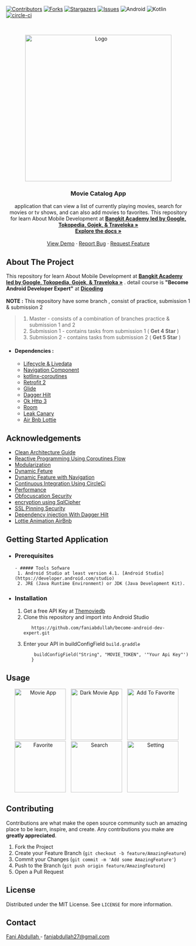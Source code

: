 [![Contributors][contributors-shield]][contributors-url]
[![Forks][forks-shield]][forks-url]
[![Stargazers][stars-shield]][stars-url]
[![Issues][issues-shield]][issues-url]
![Android](https://img.shields.io/badge/Android-0095D5?style=for-the-badge&logo=android&logoColor=white)
![Kotlin](https://img.shields.io/badge/Kotlin-0095D5?&style=for-the-badge&logo=kotlin&logoColor=white)
[![circle-ci](https://circleci.com/gh/faniabdullah/become-android-dev-expert.svg?style=svg)](https://circleci.com/gh/faniabdullah/become-android-dev-expert/)



<!-- PROJECT LOGO -->
<br />
<p align="center">
  <a href="https://github.com/faniabdullah/bangkit-final-project">
    <img src="https://i.imgur.com/azwt9Ab.png" width='400dp' alt="Logo" >
  </a>

  <h3 align="center">Movie Catalog App </h3>

  <p align="center">
   application that can view a list of currently playing movies, search for movies or tv shows, and can also add movies to favorites.
   This repository for learn About Mobile Development at <a href="https://grow.google/intl/id_id/bangkit/"><strong>Bangkit Academy led by Google, Tokopedia, Gojek, &   Traveloka »</strong></a>
    <br />
    <a href="https://github.com/faniabdullah/become-android-dev-expert"><strong>Explore the docs »</strong></a>
    <br />
    <br />
    <a href="https://github.com/faniabdullah/become-android-dev-expert">View Demo</a>
    ·
    <a href="https://github.com/faniabdullah/become-android-dev-expert/issues">Report Bug</a>
    ·
    <a href="https://github.com/faniabdullah/become-android-dev-expert/issues">Request Feature</a>
  </p>
</p>

<!-- ABOUT THE PROJECT -->
## About The Project
This repository for learn About Mobile Development at <a href="https://grow.google/intl/id_id/bangkit/"><strong>Bangkit Academy led by Google, Tokopedia, Gojek, & Traveloka »</strong></a> . detail course is <strong>"Become Android Developer Expert"</strong> at <a href="https://www.dicoding.com/"><strong>Dicoding</strong></a><br><br>
       **NOTE :**  This repository have some branch , consist of practice, submission 1 & submission 2
  > 1. Master - consists of a combination of branches practice & submission 1 and 2
  > 2. Submission 1 - contains tasks from submission 1 ( **Get 4 Star** )
  > 3. Submission 2 - contains tasks from submission 2 ( **Get 5 Star** )

* #### Dependencies :
  - [Lifecycle & Livedata](https://developer.android.com/jetpack/androidx/releases/lifecycle)
  - [Navigation Component](https://developer.android.com/jetpack/androidx/releases/navigation)
  - [kotlinx-coroutines](https://developer.android.com/kotlin/coroutines)    
  - [Retrofit 2](https://square.github.io/retrofit/)    
  - [Glide](https://github.com/bumptech/glide)
  - [Dagger Hilt](https://dagger.dev/hilt/)
  - [Ok Http 3](https://square.github.io/okhttp/) 
  - [Room](https://developer.android.com/jetpack/androidx/releases/room) 
  - [Leak Canary](https://square.github.io/leakcanary/) 
  - [Air Bnb Lottie](https://airbnb.io/lottie/#/) 


## Acknowledgements
  * [Clean Architecture Guide](https://developer.android.com/jetpack/guide)
  * [Reactive Programming Using Coroutines Flow](https://developer.android.com/kotlin/flow)
  * [Modularization](https://www.techyourchance.com/preliminary-over-modularization-of-android-projects)
  * [Dynamic Feture](https://developer.android.com/guide/playcore/feature-delivery/on-demand)
  * [Dynamic Feature with Navigation](https://developer.android.com/guide/navigation/navigation-dynamic)
  * [Continuous Integration Using CircleCi](https://circleci.com/)
  * [Performance ](https://developer.android.com/training/articles/perf-tips)
  * [Obfocuscation Security](https://developer.android.com/studio/build/shrink-code)
  * [encryption using SqlCipher ](https://www.zetetic.net/sqlcipher/sqlcipher-for-android/)
  * [SSL Pinning Security](https://developer.android.com/training/articles/security-config)
  * [Dependency injection With Dagger Hilt](https://developer.android.com/training/dependency-injection)
  * [Lottie Animation AirBnb ](https://airbnb.io/lottie/#/)


 ## Getting Started Application

 - ### Prerequisites
       - ##### Tools Sofware
        1. Android Studio at least version 4.1. [Android Studio](https://developer.android.com/studio)
        2. JRE (Java Runtime Environment) or JDK (Java Development Kit).
  
 - ### Installation
      1. Get a free API Key at [Themoviedb](https://developers.themoviedb.org/3)
      2. Clone this repository and import into Android Studio    
          ```
             https://github.com/faniabdullah/become-android-dev-expert.git
          ``` 
      4. Enter your API in buildConfigField `build.graddle`
         ``` defaultConfig {
             buildConfigField("String", "MOVIE_TOKEN", '"Your Api Key"')
            }
         ```
 
<!-- USAGE EXAMPLES -->
## Usage

<p align="center"> 
    <img src="https://media.giphy.com/media/iCm7woiGuAyB40MKOu/giphy.gif"
        alt="Movie App "    
        style="margin-right: 10px;"    
        width="140" />
    <img src="https://media.giphy.com/media/VA6bmaUK4LRgf1CbWZ/giphy.gif"
        alt="Dark Movie App"    
        style="margin-right: 10px;"    
        width="140" />
    <img src="https://media.giphy.com/media/Cza3WtbssSA4v2ThP3/giphy.gif"
        alt="Add To Favorite"    
        style="margin-right: 10px;"    
        width="140" />
    <img src="https://media.giphy.com/media/viifzylqlRI6YhaHi6/giphy.gif"
        alt="Favorite"    
        style="margin-right: 10px;"    
        width="140" />
   <img src="https://media.giphy.com/media/uSIKDOa9YSOImKUkJ3/giphy.gif"
        alt="Search"    
        style="margin-right: 10px;"    
        width="140" />
    <img src="https://media.giphy.com/media/UMOdV7LxNfUOqFa9Ej/giphy.gif"
        alt="Setting"    
        style="margin-right: 10px;"    
        width="140" />
</p>


<!-- CONTRIBUTING -->
## Contributing

Contributions are what make the open source community such an amazing place to be learn, inspire, and create. Any contributions you make are **greatly appreciated**.

1. Fork the Project
2. Create your Feature Branch (`git checkout -b feature/AmazingFeature`)
3. Commit your Changes (`git commit -m 'Add some AmazingFeature'`)
4. Push to the Branch (`git push origin feature/AmazingFeature`)
5. Open a Pull Request



<!-- LICENSE -->
## License

Distributed under the MIT License. See `LICENSE` for more information.



<!-- CONTACT -->
## Contact

[Fani Abdullah ](https://www.linkedin.com/in/fani-abdullah/) - faniabdullah27@gmail.com


<!-- MARKDOWN LINKS & IMAGES -->
<!-- https://www.markdownguide.org/basic-syntax/#reference-style-links -->
[contributors-shield]: https://img.shields.io/github/contributors/faniabdullah/become-android-dev-expert.svg?style=for-the-badge
[contributors-url]: https://github.com/faniabdullah/become-android-dev-expert/graphs/contributors
[forks-shield]: https://img.shields.io/github/forks/faniabdullah/become-android-dev-expert.svg?style=for-the-badge
[forks-url]: https://github.com/faniabdullah/become-android-dev-expert/network/members
[stars-shield]: https://img.shields.io/github/stars/faniabdullah/become-android-dev-expert.svg?style=for-the-badge
[stars-url]: https://github.com/faniabdullah/become-android-dev-expert/stargazers
[issues-shield]: https://img.shields.io/github/issues/faniabdullah/become-android-dev-expert.svg?style=for-the-badge
[issues-url]: https://github.com/faniabdullah/become-android-dev-expert/issues
[license-shield]: https://img.shields.io/github/license/faniabdullah/become-android-dev-expert.svg?style=for-the-badge
[license-url]: https://github.com/faniabdullah/become-android-dev-expert/blob/master/LICENSE
[linkedin-shield]: https://img.shields.io/badge/-LinkedIn-black.svg?style=for-the-badge&logo=linkedin&colorB=555
